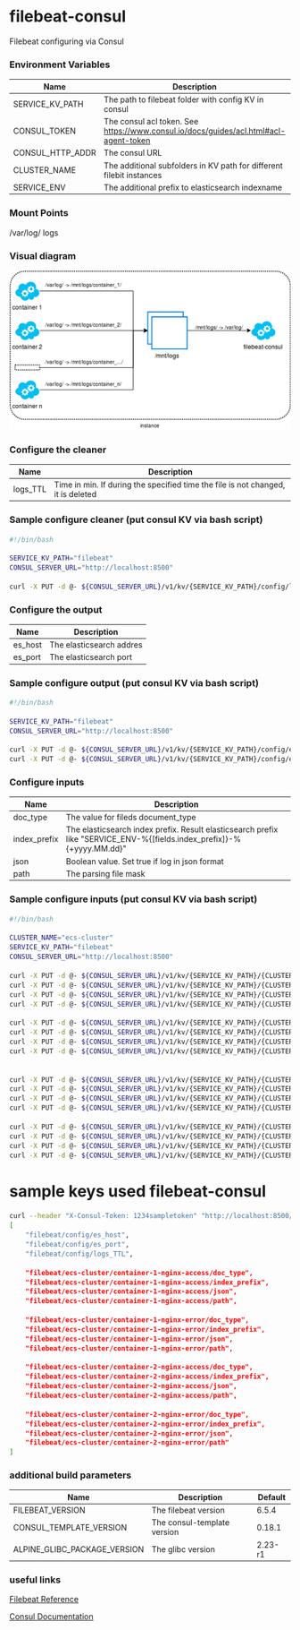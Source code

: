 # filebeat-consul
Filebeat configuring via Consul

### Environment Variables
| Name | Description | Default |
|------|-------------|---------|
| SERVICE_KV_PATH | The path to filebeat folder with config KV in consul |"filebeat" |
| CONSUL_TOKEN | The consul acl token. See https://www.consul.io/docs/guides/acl.html#acl-agent-token | |
| CONSUL_HTTP_ADDR | The consul URL | http://172.17.0.1:8500 |
| CLUSTER_NAME | The additional subfolders in KV path for different filebit instances | ecs-cluster |
| SERVICE_ENV | The additional prefix to elasticsearch indexname |stage|

### Mount Points
/var/log/       logs

### Visual diagram
![](_docs/filebeat.png)

### Configure the cleaner
| Name | Description |
|------|-------------|
| logs_TTL | Time in min. If during the specified time the file is not changed, it is deleted |

### Sample configure cleaner (put consul KV via bash script)
```bash
#!/bin/bash

SERVICE_KV_PATH="filebeat"
CONSUL_SERVER_URL="http://localhost:8500"

curl -X PUT -d @- ${CONSUL_SERVER_URL}/v1/kv/{SERVICE_KV_PATH}/config/logs_TTL <<< "180"
```

### Configure the output
| Name | Description |
|------|-------------|
| es_host | The elasticsearch addres |
| es_port | The elasticsearch port |

### Sample configure output (put consul KV via bash script)
```bash
#!/bin/bash

SERVICE_KV_PATH="filebeat"
CONSUL_SERVER_URL="http://localhost:8500"

curl -X PUT -d @- ${CONSUL_SERVER_URL}/v1/kv/{SERVICE_KV_PATH}/config/es_host <<< "localhost"
curl -X PUT -d @- ${CONSUL_SERVER_URL}/v1/kv/{SERVICE_KV_PATH}/config/es_port <<< "9200"
```

### Configure inputs
| Name | Description |
|------|-------------|
| doc_type | The value for fileds document_type |
| index_prefix | The elasticsearch index prefix. Result elasticsearch prefix like "SERVICE_ENV-%{[fields.index_prefix]}-%{+yyyy.MM.dd}" |
| json | Boolean value. Set true if log in json format |
| path | The parsing file mask |

### Sample configure inputs (put consul KV via bash script)
```bash
#!/bin/bash

CLUSTER_NAME="ecs-cluster"
SERVICE_KV_PATH="filebeat"
CONSUL_SERVER_URL="http://localhost:8500"

curl -X PUT -d @- ${CONSUL_SERVER_URL}/v1/kv/{SERVICE_KV_PATH}/{CLUSTER_NAME}/container-1-nginx-access/doc_type <<< "container-1-nginx-access"
curl -X PUT -d @- ${CONSUL_SERVER_URL}/v1/kv/{SERVICE_KV_PATH}/{CLUSTER_NAME}/container-1-nginx-access/index_prefix <<< "nginx-access"
curl -X PUT -d @- ${CONSUL_SERVER_URL}/v1/kv/{SERVICE_KV_PATH}/{CLUSTER_NAME}/container-1-nginx-access/json <<< "1"
curl -X PUT -d @- ${CONSUL_SERVER_URL}/v1/kv/{SERVICE_KV_PATH}/{CLUSTER_NAME}/container-1-nginx-access/path <<< "/var/log/container_1/nginx/*.json"

curl -X PUT -d @- ${CONSUL_SERVER_URL}/v1/kv/{SERVICE_KV_PATH}/{CLUSTER_NAME}/container-1-nginx-error/doc_type <<< "container-1-nginx-error"
curl -X PUT -d @- ${CONSUL_SERVER_URL}/v1/kv/{SERVICE_KV_PATH}/{CLUSTER_NAME}/container-1-nginx-error/index_prefix <<< "nginx-error"
curl -X PUT -d @- ${CONSUL_SERVER_URL}/v1/kv/{SERVICE_KV_PATH}/{CLUSTER_NAME}/container-1-nginx-error/json <<< "0"
curl -X PUT -d @- ${CONSUL_SERVER_URL}/v1/kv/{SERVICE_KV_PATH}/{CLUSTER_NAME}/container-1-nginx-error/path <<< "/var/log/container_1/nginx/*.log"


curl -X PUT -d @- ${CONSUL_SERVER_URL}/v1/kv/{SERVICE_KV_PATH}/{CLUSTER_NAME}/container-2-nginx-access/doc_type <<< "container-2-nginx-access"
curl -X PUT -d @- ${CONSUL_SERVER_URL}/v1/kv/{SERVICE_KV_PATH}/{CLUSTER_NAME}/container-2-nginx-access/index_prefix <<< "nginx-access"
curl -X PUT -d @- ${CONSUL_SERVER_URL}/v1/kv/{SERVICE_KV_PATH}/{CLUSTER_NAME}/container-2-nginx-access/json <<< "1"
curl -X PUT -d @- ${CONSUL_SERVER_URL}/v1/kv/{SERVICE_KV_PATH}/{CLUSTER_NAME}/container-2-nginx-access/path <<< "/var/log/container_1/nginx/*.json"

curl -X PUT -d @- ${CONSUL_SERVER_URL}/v1/kv/{SERVICE_KV_PATH}/{CLUSTER_NAME}/container-2-nginx-error/doc_type <<< "container-2-nginx-error"
curl -X PUT -d @- ${CONSUL_SERVER_URL}/v1/kv/{SERVICE_KV_PATH}/{CLUSTER_NAME}/container-2-nginx-error/index_prefix <<< "nginx-error"
curl -X PUT -d @- ${CONSUL_SERVER_URL}/v1/kv/{SERVICE_KV_PATH}/{CLUSTER_NAME}/container-2-nginx-error/json <<< "0"
curl -X PUT -d @- ${CONSUL_SERVER_URL}/v1/kv/{SERVICE_KV_PATH}/{CLUSTER_NAME}/container-2-nginx-error/path <<< "/var/log/container_2/nginx/*.log"
```

# sample keys used filebeat-consul
```bash
curl --header "X-Consul-Token: 1234sampletoken" "http://localhost:8500/v1/kv/filebeat?keys"
[
    "filebeat/config/es_host",
    "filebeat/config/es_port",
    "filebeat/config/logs_TTL",

    "filebeat/ecs-cluster/container-1-nginx-access/doc_type",
    "filebeat/ecs-cluster/container-1-nginx-access/index_prefix",
    "filebeat/ecs-cluster/container-1-nginx-access/json",
    "filebeat/ecs-cluster/container-1-nginx-access/path",

    "filebeat/ecs-cluster/container-1-nginx-error/doc_type",
    "filebeat/ecs-cluster/container-1-nginx-error/index_prefix",
    "filebeat/ecs-cluster/container-1-nginx-error/json",
    "filebeat/ecs-cluster/container-1-nginx-error/path",

    "filebeat/ecs-cluster/container-2-nginx-access/doc_type",
    "filebeat/ecs-cluster/container-2-nginx-access/index_prefix",
    "filebeat/ecs-cluster/container-2-nginx-access/json",
    "filebeat/ecs-cluster/container-2-nginx-access/path",

    "filebeat/ecs-cluster/container-2-nginx-error/doc_type",
    "filebeat/ecs-cluster/container-2-nginx-error/index_prefix",
    "filebeat/ecs-cluster/container-2-nginx-error/json",
    "filebeat/ecs-cluster/container-2-nginx-error/path"
]
```

### additional build parameters
| Name | Description | Default |
|------|-------------|---------|
| FILEBEAT_VERSION | The filebeat version | 6.5.4 |
| CONSUL_TEMPLATE_VERSION | The consul-template version | 0.18.1 |
| ALPINE_GLIBC_PACKAGE_VERSION | The glibc version | 2.23-r1 |

### useful links
[Filebeat Reference](https://www.elastic.co/guide/en/beats/filebeat/current/index.html)

[Consul Documentation ](https://www.consul.io/docs/index.html)
